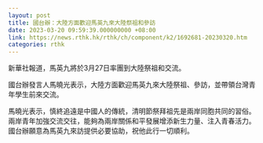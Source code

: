 ```yaml
---
layout: post
title: 國台辦：大陸方面歡迎馬英九來大陸祭祖和參訪
date: 2023-03-20 09:59:39.000000000 +08:00
link: https://news.rthk.hk/rthk/ch/component/k2/1692681-20230320.htm
categories: rthk
---
```


新華社報道，馬英九將於3月27日率團到大陸祭祖和交流。

國台辦發言人馬曉光表示，大陸方面歡迎馬英九來大陸祭祖、參訪，並帶領台灣青年學生前來交流。

馬曉光表示，慎終追遠是中國人的傳統，清明節祭拜祖先是兩岸同胞共同的習俗。兩岸青年加強交流交往，能夠為兩岸關係和平發展增添新生力量、注入青春活力。國台辦願意為馬英九來訪提供必要協助，祝他此行一切順利。

